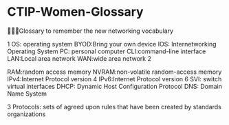 # CTIP-Women-Glossary
👩‍💻💕Glossary to remember the new networking vocabulary

1
OS: operating system
BYOD:Bring your own device
IOS: Internetworking Operating System
PC: personal computer
CLI:command-line interface
LAN:Local area network
WAN:wide area network
2

RAM:random access memory
NVRAM:non-volatile random-access memory 
IPv4:Internet Protocol version 4 
IPv6:Internet Protocol version 6
SVI: switch virtual interfaces
DHCP: Dynamic Host Configuration Protocol
DNS: Domain Name System

3
Protocols: sets of agreed upon rules that have been created by standards organizations
